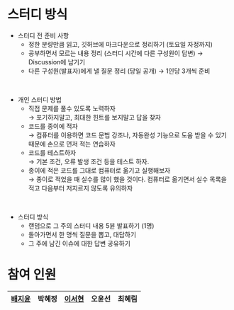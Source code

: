# 스터디 방식

* 스터디 전 준비 사항
  * 정한 분량만큼 읽고, 깃허브에 마크다운으로 정리하기 (토요일 자정까지)
  * 공부하면서 모르는 내용 정리 (스터디 시간에 다른 구성원이 답변) → Discussion에 남기기
  * 다른 구성원(발표자)에게 낼 질문 정리 (당일 공개) → 1인당 3개씩 준비
<br>

* 개인 스터디 방법
  * 직접 문제를 풀수 있도록 노력하자<br>
    → 포기하지말고, 최대한 힌트를 보지말고 답을 찾자
  * 코드를 종이에 적자<br>
    → 컴퓨터를 이용하면 코드 문법 강조나, 자동완성 기능으로 도움 받을 수 있기 때문에 손으로 먼저 적는 연습하자
  * 코드를 테스트하자<br>
    → 기본 조건, 오류 발생 조건 등을 테스트 하자.
  * 종이에 적은 코드를 그대로 컴퓨터로 옮기고 실행해보자<br>
    → 종이로 적었을 때 실수를 많이 했을 것이다. 컴퓨터로 옮기면서 실수 목록을 적고 다음부터 저지르지 않도록 유의하자
<br>

* 스터디 방식
  * 랜덤으로 그 주의 스터디 내용 5뷴 발표하기 (1명)
  * 돌아가면서 한 명씩 질문을 뽑고, 대답하기
  * 그 주에 남긴 이슈에 대한 답변 공유하기
  
# 참여 인원

|[배지윤](https://github.com/jiyunBae007)|박혜정|[이서현](https://github.com/SeohyunLee0321)|오윤선|최혜림|
| --- | --- | --- |--- | --- |


